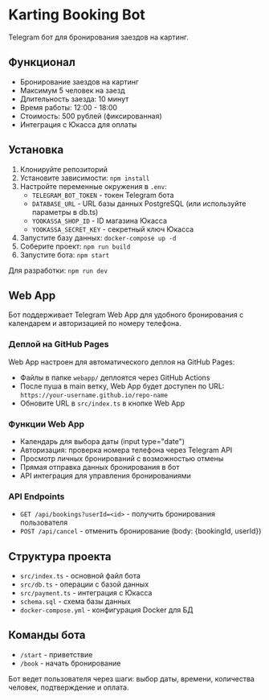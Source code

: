 # Karting Booking Bot

Telegram бот для бронирования заездов на картинг.

## Функционал

- Бронирование заездов на картинг
- Максимум 5 человек на заезд
- Длительность заезда: 10 минут
- Время работы: 12:00 - 18:00
- Стоимость: 500 рублей (фиксированная)
- Интеграция с Юкасса для оплаты

## Установка

1. Клонируйте репозиторий
2. Установите зависимости: `npm install`
3. Настройте переменные окружения в `.env`:
   - `TELEGRAM_BOT_TOKEN` - токен Telegram бота
   - `DATABASE_URL` - URL базы данных PostgreSQL (или используйте параметры в db.ts)
   - `YOOKASSA_SHOP_ID` - ID магазина Юкасса
   - `YOOKASSA_SECRET_KEY` - секретный ключ Юкасса
4. Запустите базу данных: `docker-compose up -d`
5. Соберите проект: `npm run build`
6. Запустите бота: `npm start`

Для разработки: `npm run dev`

## Web App

Бот поддерживает Telegram Web App для удобного бронирования с календарем и авторизацией по номеру телефона.

### Деплой на GitHub Pages

Web App настроен для автоматического деплоя на GitHub Pages:
- Файлы в папке `webapp/` деплоятся через GitHub Actions
- После пуша в main ветку, Web App будет доступен по URL: `https://your-username.github.io/repo-name`
- Обновите URL в `src/index.ts` в кнопке Web App

### Функции Web App

- Календарь для выбора даты (input type="date")
- Авторизация: проверка номера телефона через Telegram API
- Просмотр личных бронирований с возможностью отмены
- Прямая отправка данных бронирования в бот
- API интеграция для управления бронированиями

### API Endpoints

- `GET /api/bookings?userId=<id>` - получить бронирования пользователя
- `POST /api/cancel` - отменить бронирование (body: {bookingId, userId})

## Структура проекта

- `src/index.ts` - основной файл бота
- `src/db.ts` - операции с базой данных
- `src/payment.ts` - интеграция с Юкасса
- `schema.sql` - схема базы данных
- `docker-compose.yml` - конфигурация Docker для БД

## Команды бота

- `/start` - приветствие
- `/book` - начать бронирование

Бот ведет пользователя через шаги: выбор даты, времени, количества человек, подтверждение и оплата.